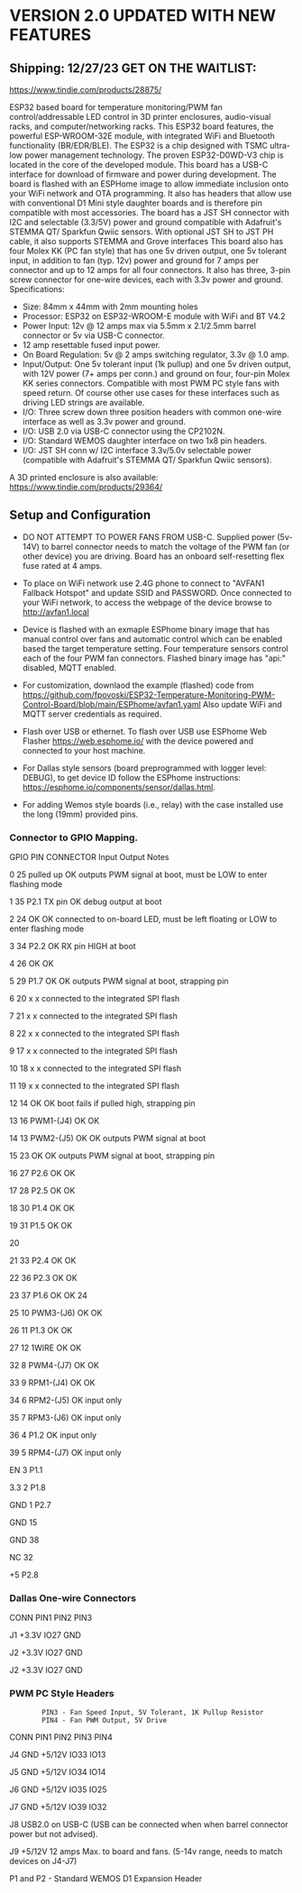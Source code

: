 # VERSION 2.0 UPDATED WITH NEW FEATURES 
## Shipping: 12/27/23 GET ON THE WAITLIST:
https://www.tindie.com/products/28875/

ESP32 based board for temperature monitoring/PWM fan control/addressable LED control in 3D printer enclosures, audio-visual racks, and computer/networking racks. This ESP32 board features, the powerful ESP-WROOM-32E module, with integrated WiFi and Bluetooth functionality (BR/EDR/BLE). The ESP32 is a chip designed with TSMC ultra-low power management technology. The proven ESP32-D0WD-V3 chip is located in the core of the developed module. This board has a USB-C interface for download of firmware and power during development. The board is flashed with an ESPHome image to allow immediate inclusion onto your WiFi network and OTA programming. It also has headers that allow use with conventional D1 Mini style daughter boards and is therefore pin compatible with most accessories. The board has a JST SH connector with I2C and selectable (3.3/5V) power and ground compatible with Adafruit's STEMMA QT/ Sparkfun Qwiic sensors. With optional JST SH to JST PH cable, it also supports STEMMA and Grove interfaces This board also has four Molex KK (PC fan style) that has one 5v driven output, one 5v tolerant input, in addition to fan (typ. 12v) power and ground for 7 amps per connector and up to 12 amps for all four connectors. It also has three, 3-pin screw connector for one-wire devices, each with 3.3v power and ground. Specifications:

* Size: 84mm x 44mm with 2mm mounting holes
* Processor: ESP32 on ESP32-WROOM-E module with WiFi and BT V4.2
* Power Input: 12v @ 12 amps max via 5.5mm x 2.1/2.5mm barrel connector or 5v via USB-C connector.
* 12 amp resettable fused input power.
* On Board Regulation: 5v @ 2 amps switching regulator, 3.3v @ 1.0 amp.
* Input/Output: One 5v tolerant input (1k pullup) and one 5v driven output, with 12V power (7+ amps per conn.) and ground on four, four-pin Molex KK series connectors. Compatible with most PWM PC style fans with speed return. Of course other use cases for these interfaces such as driving LED strings are available.
* I/O: Three screw down three position headers with common one-wire interface as well as 3.3v power and ground.
* I/O: USB 2.0 via USB-C connector using the CP2102N.
* I/O: Standard WEMOS daughter interface on two 1x8 pin headers.
* I/O: JST SH conn w/ I2C interface 3.3v/5.0v selectable power (compatible with Adafruit's STEMMA QT/ Sparkfun Qwiic sensors).

A 3D printed enclosure is also available: https://www.tindie.com/products/29364/

## Setup and Configuration

* DO NOT ATTEMPT TO POWER FANS FROM USB-C. Supplied power (5v-14V) to barrel connector
needs to match the voltage of the PWM fan (or other device) you are driving. Board has an onboard
self-resetting flex fuse rated at 4 amps.

* To place on WiFi network use 2.4G phone to connect to "AVFAN1 Fallback Hotspot" and
update SSID and PASSWORD. Once connected to your WiFi network, to access the webpage of
the device browse to http://avfan1.local

* Device is flashed with an exmaple ESPhome binary image that has manual control over fans 
and automatic control which can be enabled based the target temperature setting.  Four temperature
sensors control each of the four PWM fan connectors.
Flashed binary image  has "api:" disabled, MQTT enabled.

* For customization, downlaod the example (flashed) code from 
https://github.com/fpovoski/ESP32-Temperature-Monitoring-PWM-Control-Board/blob/main/ESPhome/avfan1.yaml
Also update WiFi and MQTT server credentials as required.

* Flash over USB or ethernet. To flash over USB use ESPhome Web Flasher https://web.esphome.io/
with the device powered and connected to your host machine.

* For Dallas style sensors (board preprogrammed with logger level: DEBUG), to get device ID follow
the ESPhome instructions: https://esphome.io/components/sensor/dallas.html.

* For adding Wemos style boards (i.e., relay) with the case installed  use the long (19mm) provided pins.

### Connector to GPIO Mapping.

GPIO	PIN	CONNECTOR		Input	Output	Notes

0	25			pulled up	OK	outputs PWM signal at boot,
						 must be LOW to enter flashing mode
       
1	35	P2.1		TX pin	OK	debug output at boot

2	24			OK	OK	connected to on-board LED, must be left
						 floating or LOW to enter flashing mode
       
3	34	P2.2		OK	RX pin	HIGH at boot

4	26			OK	OK

5	29	P1.7		OK	OK	outputs PWM signal at boot, strapping pin

6	20			x	x	connected to the integrated SPI flash

7	21			x	x	connected to the integrated SPI flash

8	22			x	x	connected to the integrated SPI flash

9	17			x	x	connected to the integrated SPI flash

10	18			x	x	connected to the integrated SPI flash

11	19			x	x	connected to the integrated SPI flash

12	14			OK	OK	boot fails if pulled high, strapping pin

13	16	PWM1-(J4)	OK	OK

14	13	PWM2-(J5)	OK	OK	outputs PWM signal at boot

15	23			OK	OK	outputs PWM signal at boot, strapping pin

16	27	P2.6		OK	OK

17	28	P2.5		OK	OK

18	30	P1.4		OK	OK

19	31	P1.5		OK	OK

20

21	33	P2.4		OK	OK

22	36	P2.3		OK	OK

23	37	P1.6		OK	OK
24

25	10	PWM3-(J6)	OK	OK

26	11	P1.3		OK	OK

27	12	1WIRE		OK	OK

32	8	PWM4-(J7)	OK	OK

33	9	RPM1-(J4)	OK	OK

34	6	RPM2-(J5)	OK		input only

35	7	RPM3-(J6)	OK		input only

36	4	P1.2		OK		input only

39	5	RPM4-(J7)	OK		input only

EN	3	P1.1

3.3	2	P1.8

GND	1	P2.7

GND	15

GND	38

NC	32

+5		P2.8


### Dallas One-wire Connectors
CONN	PIN1	PIN2	PIN3

J1	+3.3V	IO27	GND

J2	+3.3V	IO27	GND

J2	+3.3V	IO27	GND


### PWM PC Style Headers
			PIN3 - Fan Speed Input, 5V Tolerant, 1K Pullup Resistor
			PIN4 - Fan PWM Output, 5V Drive
			
CONN	PIN1	PIN2	PIN3	PIN4

J4	GND	+5/12V	IO33	IO13

J5	GND	+5/12V	IO34	IO14

J6	GND	+5/12V	IO35	IO25

J7	GND	+5/12V	IO39	IO32


J8 	USB2.0 on USB-C (USB can be connected when when barrel connector power  but not advised).

J9	+5/12V 	12 amps Max. to board and fans. (5-14v range, needs to match devices on J4-J7)


P1 and P2  - Standard WEMOS D1 Expansion Header
